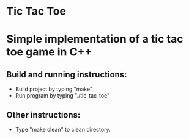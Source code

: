 # Tic Tac Toe 
# Simple implementation of a tic tac toe game in C++

## Build and running instructions:
* Build project by typing "make"
* Run program by typing "./tic_tac_toe"

## Other instructions:
* Type "make clean" to clean directory.

